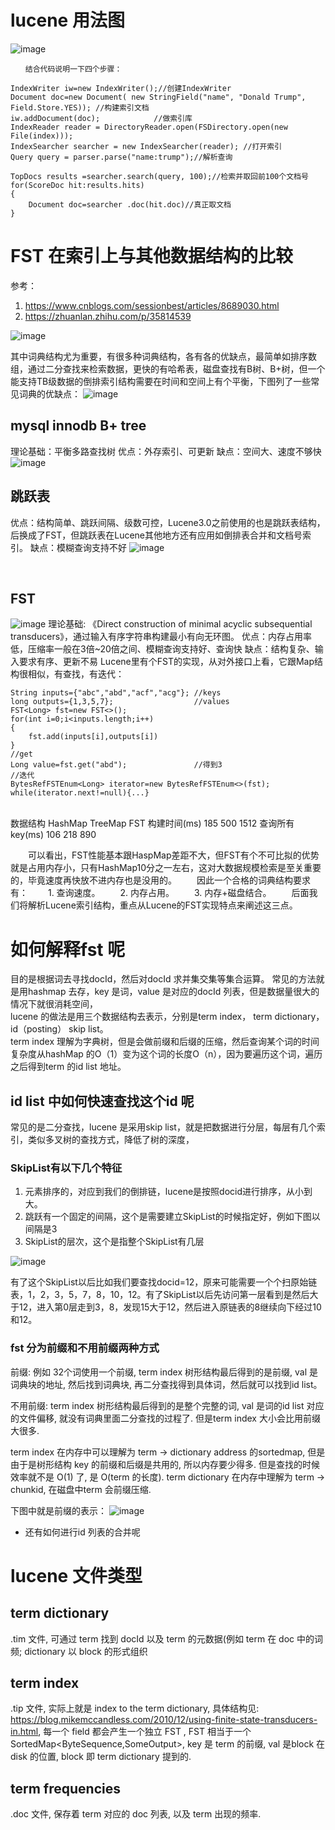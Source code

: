 # lucene 用法图
![image](https://user-images.githubusercontent.com/20329409/220824791-229315c5-c028-448e-be9e-f66bd43e875e.png)
```
　　结合代码说明一下四个步骤：

IndexWriter iw=new IndexWriter();//创建IndexWriter
Document doc=new Document( new StringField("name", "Donald Trump", Field.Store.YES)); //构建索引文档
iw.addDocument(doc);            //做索引库
IndexReader reader = DirectoryReader.open(FSDirectory.open(new File(index)));
IndexSearcher searcher = new IndexSearcher(reader); //打开索引
Query query = parser.parse("name:trump");//解析查询

TopDocs results =searcher.search(query, 100);//检索并取回前100个文档号
for(ScoreDoc hit:results.hits)
{
    Document doc=searcher .doc(hit.doc)//真正取文档
}
```
# FST 在索引上与其他数据结构的比较
参考：
1. https://www.cnblogs.com/sessionbest/articles/8689030.html
2. https://zhuanlan.zhihu.com/p/35814539

![image](https://user-images.githubusercontent.com/20329409/220824893-1f407eca-206d-4da3-b4f1-a119ec882c96.png)

其中词典结构尤为重要，有很多种词典结构，各有各的优缺点，最简单如排序数组，通过二分查找来检索数据，更快的有哈希表，磁盘查找有B树、B+树，但一个能支持TB级数据的倒排索引结构需要在时间和空间上有个平衡，下图列了一些常见词典的优缺点：
![image](https://user-images.githubusercontent.com/20329409/220825197-3a15e2fe-24f0-452f-90df-08731c9b099e.png)
</br>
## mysql innodb B+ tree
理论基础：平衡多路查找树
    优点：外存索引、可更新
    缺点：空间大、速度不够快
![image](https://user-images.githubusercontent.com/20329409/220825216-3103017c-ad4d-48a4-856c-a411a267f09b.png)
</br>
## 跳跃表
  优点：结构简单、跳跃间隔、级数可控，Lucene3.0之前使用的也是跳跃表结构，后换成了FST，但跳跃表在Lucene其他地方还有应用如倒排表合并和文档号索引。
    缺点：模糊查询支持不好
![image](https://user-images.githubusercontent.com/20329409/220825287-f0e4c00a-7927-4351-b3d9-294e54a69b0a.png)

</br>

## FST
  
  ![image](https://user-images.githubusercontent.com/20329409/220825385-e3f46ec2-6c56-4386-ad5e-8d4ec2a172d0.png)
理论基础:   《Direct construction of minimal acyclic subsequential transducers》，通过输入有序字符串构建最小有向无环图。
优点：内存占用率低，压缩率一般在3倍~20倍之间、模糊查询支持好、查询快
缺点：结构复杂、输入要求有序、更新不易
Lucene里有个FST的实现，从对外接口上看，它跟Map结构很相似，有查找，有迭代：
```
String inputs={"abc","abd","acf","acg"}; //keys
long outputs={1,3,5,7};                  //values
FST<Long> fst=new FST<>();
for(int i=0;i<inputs.length;i++)
{
    fst.add(inputs[i],outputs[i])
}
//get 
Long value=fst.get("abd");               //得到3
//迭代
BytesRefFSTEnum<Long> iterator=new BytesRefFSTEnum<>(fst);
while(iterator.next!=null){...}
```
</br>
数据结构	HashMap	TreeMap	FST
构建时间(ms)	185	500	1512
查询所有key(ms)	106	218	890

　　可以看出，FST性能基本跟HaspMap差距不大，但FST有个不可比拟的优势就是占用内存小，只有HashMap10分之一左右，这对大数据规模检索是至关重要的，毕竟速度再快放不进内存也是没用的。
　　因此一个合格的词典结构要求有：
　　1. 查询速度。
　　2. 内存占用。
　　3. 内存+磁盘结合。
　　后面我们将解析Lucene索引结构，重点从Lucene的FST实现特点来阐述这三点。
# 如何解释fst 呢

目的是根据词去寻找docId，然后对docId 求并集交集等集合运算。
常见的方法就是用hashmap 去存，key 是词，value 是对应的docId 列表，但是数据量很大的情况下就很消耗空间，
</br>
lucene 的做法是用三个数据结构去表示，分别是term index， term dictionary，id（posting） skip list。
</br>
term index 理解为字典树，但是会做前缀和后缀的压缩，然后查询某个词的时间复杂度从hashMap 的O（1）变为这个词的长度O（n），因为要遍历这个词，遍历之后得到term 的id list 地址。

## id list 中如何快速查找这个id 呢
常见的是二分查找，lucene 是采用skip list，就是把数据进行分层，每层有几个索引，类似多叉树的查找方式，降低了树的深度，
### SkipList有以下几个特征
1. 元素排序的，对应到我们的倒排链，lucene是按照docid进行排序，从小到大。
2. 跳跃有一个固定的间隔，这个是需要建立SkipList的时候指定好，例如下图以间隔是3
3. SkipList的层次，这个是指整个SkipList有几层

![image](https://user-images.githubusercontent.com/20329409/220820989-e70f9ae4-b868-4734-a56b-e5d3984e2182.png)


有了这个SkipList以后比如我们要查找docid=12，原来可能需要一个个扫原始链表，1，2，3，5，7，8，10，12。有了SkipList以后先访问第一层看到是然后大于12，进入第0层走到3，8，发现15大于12，然后进入原链表的8继续向下经过10和12。
</br>
### fst 分为前缀和不用前缀两种方式
前缀: 
例如 32个词使用一个前缀, term index 树形结构最后得到的是前缀, val 是词典块的地址, 然后找到词典块, 再二分查找得到具体词，然后就可以找到id list。

不用前缀: term index 树形结构最后得到的是整个完整的词, val 是词的id list 对应的文件偏移, 就没有词典里面二分查找的过程了. 但是term index 大小会比用前缀大很多. 

term index 在内存中可以理解为 term -> dictionary address 的sortedmap, 但是由于是树形结构 key 的前缀和后缀是共用的, 所以内存要少得多. 但是查找的时候效率就不是 O(1) 了, 是 O(term 的长度). 
term dictionary 在内存中理解为 term -> chunkid, 在磁盘中term 会前缀压缩. 

下图中就是前缀的表示：
![image](https://user-images.githubusercontent.com/20329409/220820606-709b3d3b-b9e6-4af3-b381-e1787482d2f1.png)

* 还有如何进行id 列表的合并呢


# lucene 文件类型


## term dictionary
.tim 文件, 可通过 term 找到 docId 以及 term 的元数据(例如 term 在 doc 中的词频; 
dictionary 以 block 的形式组织

## term index
.tip 文件, 实际上就是 index to the term dictionary, 具体结构见: https://blog.mikemccandless.com/2010/12/using-finite-state-transducers-in.html,
每一个 field 都会产生一个独立 FST , 
FST 相当于一个 SortedMap<ByteSequence,SomeOutput>, key 是 term 的前缀, val 是block 在 disk 的位置, block 即 term dictionary 提到的.  

## term frequencies
.doc 文件, 保存着 term 对应的 doc 列表, 以及 term 出现的频率. 
